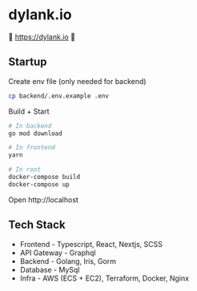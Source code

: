 # dylank.io
🚧 https://dylank.io 🚧

## Startup
Create env file (only needed for backend)
```bash
cp backend/.env.example .env
```

Build + Start
```bash
# In backend
go mod download

# In frontend 
yarn

# In root
docker-compose build
docker-compose up
```

Open http://localhost

## Tech Stack
- Frontend - Typescript, React, Nextjs, SCSS 
- API Gateway - Graphql
- Backend - Golang, Iris, Gorm
- Database - MySql
- Infra - AWS (ECS + EC2), Terraform, Docker, Nginx 

